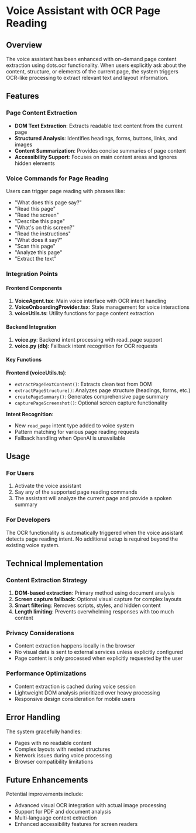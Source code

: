 # Voice Assistant with OCR Page Reading

## Overview

The voice assistant has been enhanced with on-demand page content extraction using dots.ocr functionality. When users explicitly ask about the content, structure, or elements of the current page, the system triggers OCR-like processing to extract relevant text and layout information.

## Features

### Page Content Extraction
- **DOM Text Extraction**: Extracts readable text content from the current page
- **Structured Analysis**: Identifies headings, forms, buttons, links, and images
- **Content Summarization**: Provides concise summaries of page content
- **Accessibility Support**: Focuses on main content areas and ignores hidden elements

### Voice Commands for Page Reading
Users can trigger page reading with phrases like:
- "What does this page say?"
- "Read this page"
- "Read the screen"
- "Describe this page"
- "What's on this screen?"
- "Read the instructions"
- "What does it say?"
- "Scan this page"
- "Analyze this page"
- "Extract the text"

### Integration Points

#### Frontend Components
1. **VoiceAgent.tsx**: Main voice interface with OCR intent handling
2. **VoiceOnboardingProvider.tsx**: State management for voice interactions
3. **voiceUtils.ts**: Utility functions for page content extraction

#### Backend Integration
1. **voice.py**: Backend intent processing with read_page support
2. **voice.py (db)**: Fallback intent recognition for OCR requests

#### Key Functions

**Frontend (voiceUtils.ts)**:
- `extractPageTextContent()`: Extracts clean text from DOM
- `extractPageStructure()`: Analyzes page structure (headings, forms, etc.)
- `createPageSummary()`: Generates comprehensive page summary
- `capturePageScreenshot()`: Optional screen capture functionality

**Intent Recognition**:
- New `read_page` intent type added to voice system
- Pattern matching for various page reading requests
- Fallback handling when OpenAI is unavailable

## Usage

### For Users
1. Activate the voice assistant
2. Say any of the supported page reading commands
3. The assistant will analyze the current page and provide a spoken summary

### For Developers
The OCR functionality is automatically triggered when the voice assistant detects page reading intent. No additional setup is required beyond the existing voice system.

## Technical Implementation

### Content Extraction Strategy
1. **DOM-based extraction**: Primary method using document analysis
2. **Screen capture fallback**: Optional visual capture for complex layouts
3. **Smart filtering**: Removes scripts, styles, and hidden content
4. **Length limiting**: Prevents overwhelming responses with too much content

### Privacy Considerations
- Content extraction happens locally in the browser
- No visual data is sent to external services unless explicitly configured
- Page content is only processed when explicitly requested by the user

### Performance Optimizations
- Content extraction is cached during voice session
- Lightweight DOM analysis prioritized over heavy processing
- Responsive design consideration for mobile users

## Error Handling

The system gracefully handles:
- Pages with no readable content
- Complex layouts with nested structures
- Network issues during voice processing
- Browser compatibility limitations

## Future Enhancements

Potential improvements include:
- Advanced visual OCR integration with actual image processing
- Support for PDF and document analysis
- Multi-language content extraction
- Enhanced accessibility features for screen readers
